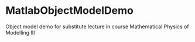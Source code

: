 # MatlabObjectModelDemo
Object model demo for substitute lecture in course Mathematical Physics of Modelling III
